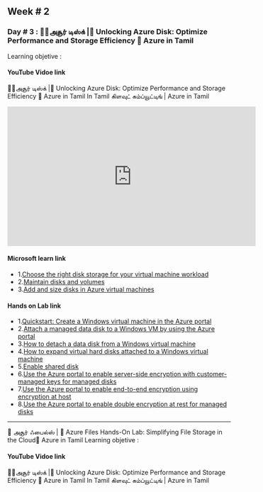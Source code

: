 ## Week # 2
### Day # 3 : 💽🔵அசூர் டிஸ்க் |💾 Unlocking Azure Disk: Optimize Performance and Storage Efficiency 🚀 Azure in Tamil
Learning objetive : 
#### YouTube Vidoe link 
💽🔵அசூர் டிஸ்க் |💾 Unlocking Azure Disk: Optimize Performance and Storage Efficiency 🚀 Azure in Tamil In Tamil கிளவுட் கம்ப்யூட்டிங் | Azure in Tamil

<iframe width="560" height="315" src="https://www.youtube.com/embed/V0EyYR3Jm78?si=__NFVs1aKrb9bIPD" title="YouTube video player" frameborder="0" allow="accelerometer; autoplay; clipboard-write; encrypted-media; gyroscope; picture-in-picture; web-share" referrerpolicy="strict-origin-when-cross-origin" allowfullscreen></iframe>

#### Microsoft learn link
- 1.[Choose the right disk storage for your virtual machine workload](https://learn.microsoft.com/en-gb/training/modules/choose-the-right-disk-storage-for-vm-workload/)
- 2.[Maintain disks and volumes](https://learn.microsoft.com/en-gb/training/modules/maintain-disks-volumes/)
- 3.[Add and size disks in Azure virtual machines](https://learn.microsoft.com/en-gb/training/modules/add-and-size-disks-in-azure-virtual-machines/)


#### Hands on Lab link
- 1.[Quickstart: Create a Windows virtual machine in the Azure portal](https://learn.microsoft.com/en-us/azure/virtual-machines/windows/quick-create-portal)
- 2.[Attach a managed data disk to a Windows VM by using the Azure portal](https://learn.microsoft.com/en-us/azure/virtual-machines/windows/attach-managed-disk-portal)
- 3.[How to detach a data disk from a Windows virtual machine](https://learn.microsoft.com/en-us/azure/virtual-machines/windows/detach-disk)
- 4.[How to expand virtual hard disks attached to a Windows virtual machine](https://learn.microsoft.com/en-us/azure/virtual-machines/windows/expand-os-disk)
- 5.[Enable shared disk
](https://learn.microsoft.com/en-us/azure/virtual-machines/disks-shared-enable?tabs=azure-portal)
- 6.[Use the Azure portal to enable server-side encryption with customer-managed keys for managed disks](https://learn.microsoft.com/en-us/azure/virtual-machines/disks-enable-customer-managed-keys-portal)
- 7.[Use the Azure portal to enable end-to-end encryption using encryption at host](https://learn.microsoft.com/en-us/azure/virtual-machines/disks-enable-host-based-encryption-portal?tabs=azure-powershell)
- 8.[Use the Azure portal to enable double encryption at rest for managed disks](https://learn.microsoft.com/en-us/azure/virtual-machines/disks-enable-double-encryption-at-rest-portal)

----

📁 அசூர் ஃபைல்ஸ் | 🚀 Azure Files Hands-On Lab: Simplifying File Storage in the Cloud📄  Azure in Tamil
Learning objetive : 
#### YouTube Vidoe link 
💽🔵அசூர் டிஸ்க் |💾 Unlocking Azure Disk: Optimize Performance and Storage Efficiency 🚀 Azure in Tamil In Tamil கிளவுட் கம்ப்யூட்டிங் | Azure in Tamil